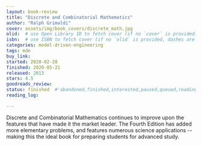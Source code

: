 ```yaml
---
layout: book-review
title: "Discrete and Combinatorial Mathematics"
author: "Ralph Grimaldi"
cover: assets/img/book_covers/discrete_math.jpg
olid:  # use Open Library ID to fetch cover (if no `cover` is provided)
isbn:  # use ISBN to fetch cover (if no `olid` is provided, dashes are optional)
categories: model-driven-engineering
tags: mde
buy_link: 
started: 2020-02-20
finished: 2020-05-21
released: 2013
stars: 4.5
goodreads_review:
status: finished  #'abandoned,finished,interested,paused,queued,reading,reread'
reading_log:

---
```


Discrete and Combinatorial Mathematics continues to improve upon the features that have made it the market leader. The Fourth Edition has added more elementary problems, and features numerous science applications -- making this the ideal book for preparing students for advanced study.